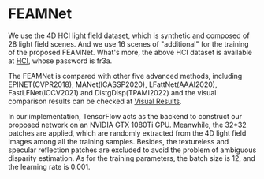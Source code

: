 # FEAMNet

We use the 4D HCI light field dataset, which is synthetic and composed of 28 light field scenes. And we use 16 scenes of "additional" for the training of the proposed FEAMNet. What's more, the above HCI dataset is available at [HCI](https://pan.baidu.com/s/1MS0B99scmYo8KNmh39prtQ), whose password is fr3a.

The FEAMNet is compared with other five advanced methods, including EPINET(CVPR2018), MANet(ICASSP2020), LFattNet(AAAI2020), FastLFNet(ICCV2021) and DistgDisp(TPAMI2022) and the visual comparison results can be checked at [Visual Results](https://github.com/lymwxq/FEAMNet/tree/master/ComparisonResults).

In our implementation, TensorFlow acts as the backend to construct our proposed network on an NVIDIA GTX 1080Ti GPU. Meanwhile, the 32*32 patches are applied, which are randomly extracted from the 4D light field images among all the training samples. Besides, the textureless and specular reflection patches are excluded to avoid the problem of ambiguous disparity estimation. As for the training parameters, the batch size is 12, and the learning rate is 0.001.
